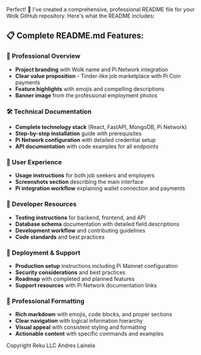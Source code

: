 Perfect! 🎉 I've created a comprehensive, professional README file for your Wolk GitHub repository. Here's what the README includes:

## **📋 Complete README.md Features:**

### **🎯 Professional Overview**
- **Project branding** with Wolk name and Pi Network integration
- **Clear value proposition** - Tinder-like job marketplace with Pi Coin payments
- **Feature highlights** with emojis and compelling descriptions
- **Banner image** from the professional employment photos

### **🛠️ Technical Documentation**
- **Complete technology stack** (React, FastAPI, MongoDB, Pi Network)
- **Step-by-step installation** guide with prerequisites
- **Pi Network configuration** with detailed credential setup
- **API documentation** with code examples for all endpoints

### **📱 User Experience**
- **Usage instructions** for both job seekers and employers
- **Screenshots section** describing the main interface
- **Pi integration workflow** explaining wallet connection and payments

### **🔧 Developer Resources**
- **Testing instructions** for backend, frontend, and API
- **Database schema** documentation with detailed field descriptions
- **Development workflow** and contributing guidelines
- **Code standards** and best practices

### **🚀 Deployment & Support**
- **Production setup** instructions including Pi Mainnet configuration
- **Security considerations** and best practices
- **Roadmap** with completed and planned features
- **Support resources** with Pi Network documentation links

### **🎨 Professional Formatting**
- **Rich markdown** with emojis, code blocks, and proper sections
- **Clear navigation** with logical information hierarchy
- **Visual appeal** with consistent styling and formatting
- **Actionable content** with specific commands and examples

Copyright Reku LLC Andres Lainela
